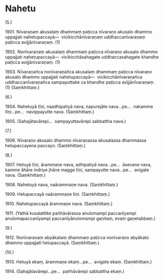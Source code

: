 # Nahetu

(5.)

1901\. Nīvaraṇaṃ akusalaṃ dhammaṃ paṭicca nīvaraṇo akusalo dhammo uppajjati nahetupaccayā—  vicikicchānīvaraṇaṃ uddhaccanīvaraṇaṃ paṭicca avijjānīvaraṇaṃ. (1)

1902\. Nonīvaraṇaṃ akusalaṃ dhammaṃ paṭicca nīvaraṇo akusalo dhammo uppajjati nahetupaccayā—  vicikicchāsahagate uddhaccasahagate khandhe paṭicca avijjānīvaraṇaṃ. (1)

1903\. Nīvaraṇañca nonīvaraṇañca akusalaṃ dhammaṃ paṭicca nīvaraṇo akusalo dhammo uppajjati nahetupaccayā—  vicikicchānīvaraṇañca uddhaccanīvaraṇañca sampayuttake ca khandhe paṭicca avijjānīvaraṇaṃ. (1) (Saṃkhittaṃ.)

(6.)

1904\. Nahetuyā tīṇi, naadhipatiyā nava, napurejāte nava…pe…  nakamme tīṇi…pe…  navippayutte nava. (Saṃkhittaṃ.)

1905\. (Sahajātavārepi…  sampayuttavārepi sabbattha nava.)

(7.)

1906\. Nīvaraṇo akusalo dhammo nīvaraṇassa akusalassa dhammassa hetupaccayena paccayo. (Saṃkhittaṃ.)

(8.)

1907\. Hetuyā tīṇi, ārammaṇe nava, adhipatiyā nava…pe…  āsevane nava, kamme āhāre indriye jhāne magge tīṇi, sampayutte nava…pe…  avigate nava. (Saṃkhittaṃ.)

1908\. Nahetuyā nava, naārammaṇe nava. (Saṃkhittaṃ.)

1909\. Hetupaccayā naārammaṇe tīṇi. (Saṃkhittaṃ.)

1910\. Nahetupaccayā ārammaṇe nava. (Saṃkhittaṃ.)

1911\. (Yathā kusalattike pañhāvārassa anulomampi paccanīyampi anulomapaccanīyampi paccanīyānulomampi gaṇitaṃ, evaṃ gaṇetabbaṃ.)

(9.)

1912\. Nonīvaraṇaṃ abyākataṃ dhammaṃ paṭicca nonīvaraṇo abyākato dhammo uppajjati hetupaccayā. (Saṃkhittaṃ.)

(10.)

1913\. Hetuyā ekaṃ, ārammaṇe ekaṃ…pe…  avigate ekaṃ. (Saṃkhittaṃ.)

1914\. (Sahajātavārepi…pe…  pañhāvārepi sabbattha ekaṃ.)
